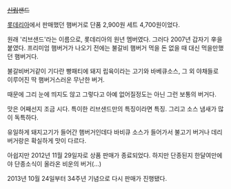 <del>[신립](%EC%8B%A0%EB%A6%BD.md)샌드</del>

[롯데리아](%EB%A1%AF%EB%8D%B0%EB%A6%AC%EC%95%84.md)에서 판매했던 햄버거로 단품 2,900원 세트
4,700원이었다.

원래 '리브샌드'라는 이름으로, 롯데리아의 원년 멤버였다. 그러다 2007년 갑자기 辛을 붙였다. 프리미엄 햄버거가 나오기 전에는 불갈비
햄버거 먹을 돈 없을 때 대신 먹을만했던 햄버거다.

불갈비버거같이 기다란 빵패티에 돼지 립육이라는 고기와 바베큐소스, 그 외 야채들로 이루어진 딱 햄버거스러운 무난한 버거.

때문에 그리 눈에 띄지도 않고 그렇다고 아예 없어질정도는 아닌 그런 보통의 버거다.

맛은 어째선지 조금 시다. 특이한 리브샌드만의 특징이라면 특징. 그리고 소스 냄새가 많이 독특하다.

유일하게 돼지고기가 들어간 햄버거인데다 바비큐 소스가 들어가서 불고기 버거나 데리버거랑은 확실하게 맛이 다르다.

아쉽지만 2012년 11월 29일자로 상품 판매가 종료되었다. 하지만 단종된지 한달여만에야 단종소식이 올라온 비운의 버거(...)

2013년 10월 24일부터 34주년 기념으로 다시 판매가 진행됐다.

